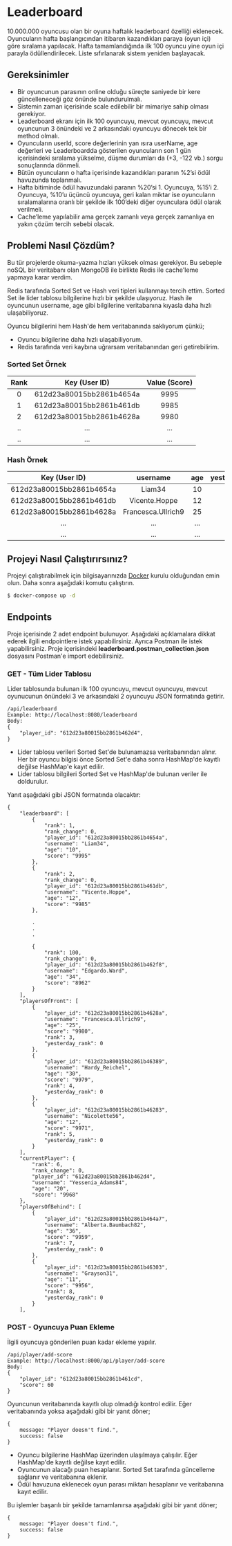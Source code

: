 # Leaderboard

10.000.000 oyuncusu olan bir oyuna haftalık leaderboard özelliği eklenecek. Oyuncuların hafta başlangıcından itibaren kazandıkları paraya (oyun içi) göre sıralama yapılacak. Hafta tamamlandığında ilk 100 oyuncu yine oyun içi parayla ödüllendirilecek. Liste sıfırlanarak sistem yeniden başlayacak.

## Gereksinimler

-   Bir oyuncunun parasının online olduğu süreçte saniyede bir kere güncelleneceği göz önünde bulundurulmalı.
-   Sistemin zaman içerisinde scale edilebilir bir mimariye sahip olması gerekiyor.
-   Leaderboard ekranı için ilk 100 oyuncuyu, mevcut oyuncuyu, mevcut oyuncunun 3 önündeki ve 2 arkasındaki oyuncuyu dönecek tek bir method olmalı.
-   Oyuncuların userId, score değerlerinin yan ısıra userName, age değerleri ve Leaderboardda gösterilen oyuncuların son 1 gün içerisindeki sıralama yükselme, düşme durumları da (+3, -122 vb.) sorgu sonuçlarında dönmeli.
-   Bütün oyuncuların o hafta içerisinde kazandıkları paranın %2’si ödül havuzunda toplanmalı.
-   Hafta bitiminde ödül havuzundaki paranın %20’si 1. Oyuncuya, %15’i 2. Oyuncuya, %10’u üçüncü oyuncuya, geri kalan miktar ise oyuncuların sıralamalarına oranlı bir şekilde ilk 100’deki diğer oyunculara ödül olarak verilmeli.
-   Cache’leme yapılabilir ama gerçek zamanlı veya gerçek zamanlıya en yakın çözüm tercih sebebi olacak.

## Problemi Nasıl Çözdüm?

Bu tür projelerde okuma-yazma hızları yüksek olması gerekiyor. Bu sebeple noSQL bir veritabanı olan MongoDB ile birlikte Redis ile cache'leme yapmaya karar verdim.

Redis tarafında Sorted Set ve Hash veri tipleri kullanmayı tercih ettim. Sorted Set ile lider tablosu bilgilerine hızlı bir şekilde ulaşıyoruz. Hash ile oyuncunun username, age gibi bilgilerine veritabanına kıyasla daha hızlı ulaşabiliyoruz.

Oyuncu bilgilerini hem Hash'de hem veritabanında saklıyorum çünkü;

-   Oyuncu bilgilerine daha hızlı ulaşabiliyorum.
-   Redis tarafında veri kaybına uğrarsam veritabanından geri getirebilirim.

### Sorted Set Örnek

| Rank |      Key (User ID)       | Value (Score) |
| :--: | :----------------------: | :-----------: |
|  0   | 612d23a80015bb2861b4654a |     9995      |
|  1   | 612d23a80015bb2861b461db |     9985      |
|  2   | 612d23a80015bb2861b4628a |     9980      |
|  ..  |           ...            |      ...      |
|  ..  |           ...            |      ...      |

### Hash Örnek

|      Key (User ID)       |      username      | age | yesterday_rank |
| :----------------------: | :----------------: | :-: | :------------: |
| 612d23a80015bb2861b4654a |       Liam34       | 10  |       0        |
| 612d23a80015bb2861b461db |   Vicente.Hoppe    | 12  |       67       |
| 612d23a80015bb2861b4628a | Francesca.Ullrich9 | 25  |       35       |
|           ...            |        ...         | ... |      ...       |
|           ...            |        ...         | ... |      ...       |

## Projeyi Nasıl Çalıştırırsınız?

Projeyi çalıştırabilmek için bilgisayarınızda [Docker](https://www.docker.com/) kurulu olduğundan emin olun. Daha sonra aşağıdaki komutu çalıştırın.

```bash
$ docker-compose up -d
```

## Endpoints

Proje içerisinde 2 adet endpoint bulunuyor. Aşağıdaki açıklamalara dikkat ederek ilgili endpointlere istek yapabilirsiniz. Ayrıca Postman ile istek yapabilirsiniz. Proje içerisindeki **leaderboard.postman_collection.json** dosyasını Postman'e import edebilirsiniz.

### GET - Tüm Lider Tablosu

Lider tablosunda bulunan ilk 100 oyuncuyu, mevcut oyuncuyu, mevcut oyunucunun önündeki 3 ve arkasındaki 2 oyuncuyu JSON formatında getirir.

```
/api/leaderboard
Example: http://localhost:8080/leaderboard
Body:
{
    "player_id": "612d23a80015bb2861b462d4",
}
```

-   Lider tablosu verileri Sorted Set'de bulunamazsa veritabanından alınır. Her bir oyuncu bilgisi önce Sorted Set'e daha sonra HashMap'de kayıtlı değilse HashMap'e kayıt edilir.
-   Lider tablosu bilgileri Sorted Set ve HashMap'de bulunan veriler ile doldurulur.

Yanıt aşağıdaki gibi JSON formatında olacaktır:

```
{
    "leaderboard": [
        {
            "rank": 1,
            "rank_change": 0,
            "player_id": "612d23a80015bb2861b4654a",
            "username": "Liam34",
            "age": "10",
            "score": "9995"
        },
        {
            "rank": 2,
            "rank_change": 0,
            "player_id": "612d23a80015bb2861b461db",
            "username": "Vicente.Hoppe",
            "age": "12",
            "score": "9985"
        },

        .
        .
        .

        {
            "rank": 100,
            "rank_change": 0,
            "player_id": "612d23a80015bb2861b462f8",
            "username": "Edgardo.Ward",
            "age": "34",
            "score": "8962"
        }
    ],
    "playersOfFront": [
        {
            "player_id": "612d23a80015bb2861b4628a",
            "username": "Francesca.Ullrich9",
            "age": "25",
            "score": "9980",
            "rank": 3,
            "yesterday_rank": 0
        },
        {
            "player_id": "612d23a80015bb2861b46389",
            "username": "Hardy_Reichel",
            "age": "30",
            "score": "9979",
            "rank": 4,
            "yesterday_rank": 0
        },
        {
            "player_id": "612d23a80015bb2861b46283",
            "username": "Nicolette56",
            "age": "12",
            "score": "9971",
            "rank": 5,
            "yesterday_rank": 0
        }
    ],
    "currentPlayer": {
        "rank": 6,
        "rank_change": 0,
        "player_id": "612d23a80015bb2861b462d4",
        "username": "Yessenia_Adams84",
        "age": "20",
        "score": "9968"
    },
    "playersOfBehind": [
        {
            "player_id": "612d23a80015bb2861b464a7",
            "username": "Alberta.Baumbach82",
            "age": "36",
            "score": "9959",
            "rank": 7,
            "yesterday_rank": 0
        },
        {
            "player_id": "612d23a80015bb2861b46303",
            "username": "Grayson31",
            "age": "11",
            "score": "9956",
            "rank": 8,
            "yesterday_rank": 0
        }
    ],
```

### POST - Oyuncuya Puan Ekleme

İlgili oyuncuya gönderilen puan kadar ekleme yapılır.

```
/api/player/add-score
Example: http://localhost:8000/api/player/add-score
Body:
{
    "player_id": "612d23a80015bb2861b461cd",
    "score": 60
}
```

Oyuncunun veritabanında kayıtlı olup olmadığı kontrol edilir. Eğer veritabanında yoksa aşağıdaki gibi bir yanıt döner;

```
{
    message: "Player doesn't find.",
    success: false
}
```

-   Oyuncu bilgilerine HashMap üzerinden ulaşılmaya çalışılır. Eğer HashMap'de kayıtlı değilse kayıt edilir.
-   Oyuncunun alacağı puan hesaplanır. Sorted Set tarafında güncelleme sağlanır ve veritabanına eklenir.
-   Ödül havuzuna eklenecek oyun parası miktarı hesaplanır ve veritabanına kayıt edilir.

Bu işlemler başarılı bir şekilde tamamlanırsa aşağıdaki gibi bir yanıt döner;

```
{
    message: "Player doesn't find.",
    success: false
}
```
